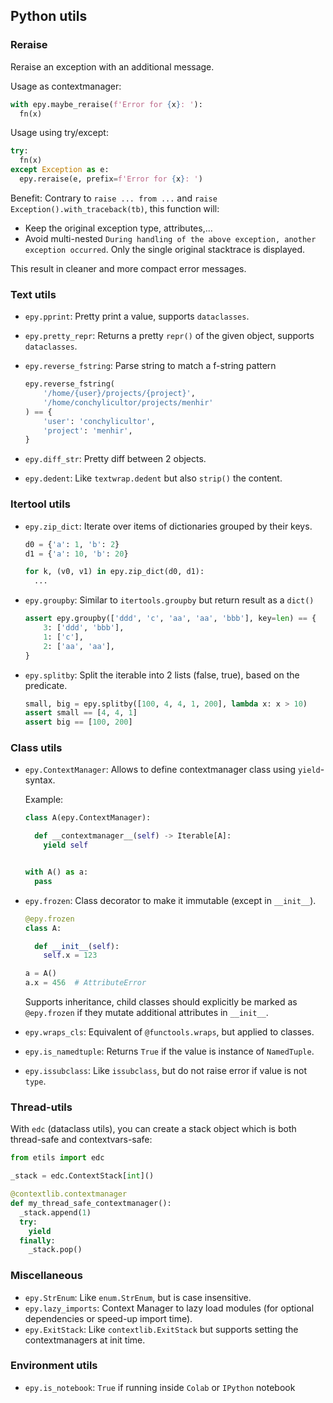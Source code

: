 ## Python utils

### Reraise

Reraise an exception with an additional message.

Usage as contextmanager:

```python
with epy.maybe_reraise(f'Error for {x}: '):
  fn(x)
```

Usage using try/except:

```python
try:
  fn(x)
except Exception as e:
  epy.reraise(e, prefix=f'Error for {x}: ')
```

Benefit: Contrary to `raise ... from ...` and `raise
Exception().with_traceback(tb)`, this function will:

*   Keep the original exception type, attributes,...
*   Avoid multi-nested `During handling of the above exception, another
    exception occurred`. Only the single original stacktrace is displayed.

This result in cleaner and more compact error messages.

### Text utils

* `epy.pprint`: Pretty print a value, supports `dataclasses`.
* `epy.pretty_repr`: Returns a pretty `repr()` of the given object, supports
  `dataclasses`.
* `epy.reverse_fstring`: Parse string to match a f-string pattern

  ```python
  epy.reverse_fstring(
      '/home/{user}/projects/{project}',
      '/home/conchylicultor/projects/menhir'
  ) == {
      'user': 'conchylicultor',
      'project': 'menhir',
  }
  ```
* `epy.diff_str`: Pretty diff between 2 objects.
* `epy.dedent`: Like `textwrap.dedent` but also `strip()` the content.

### Itertool utils

* `epy.zip_dict`: Iterate over items of dictionaries grouped by their keys.

  ```python
  d0 = {'a': 1, 'b': 2}
  d1 = {'a': 10, 'b': 20}

  for k, (v0, v1) in epy.zip_dict(d0, d1):
    ...
  ```

* `epy.groupby`: Similar to `itertools.groupby` but return result as a `dict()`

  ```python
  assert epy.groupby(['ddd', 'c', 'aa', 'aa', 'bbb'], key=len) == {
      3: ['ddd', 'bbb'],
      1: ['c'],
      2: ['aa', 'aa'],
  }
  ```

* `epy.splitby`: Split the iterable into 2 lists (false, true), based on the
  predicate.

  ```python
  small, big = epy.splitby([100, 4, 4, 1, 200], lambda x: x > 10)
  assert small == [4, 4, 1]
  assert big == [100, 200]
  ```

### Class utils

* `epy.ContextManager`: Allows to define contextmanager class using
  `yield`-syntax.

  Example:

  ```python
  class A(epy.ContextManager):

    def __contextmanager__(self) -> Iterable[A]:
      yield self


  with A() as a:
    pass
  ```

* `epy.frozen`: Class decorator to make it immutable (except in `__init__`).

  ```python
  @epy.frozen
  class A:

    def __init__(self):
      self.x = 123

  a = A()
  a.x = 456  # AttributeError
  ```

  Supports inheritance, child classes should explicitly be marked as
  `@epy.frozen` if they mutate additional attributes in `__init__`.

* `epy.wraps_cls`: Equivalent of `@functools.wraps`, but applied to classes.
* `epy.is_namedtuple`: Returns `True` if the value is instance of `NamedTuple`.
* `epy.issubclass`: Like `issubclass`, but do not raise error if value is not
  `type`.

### Thread-utils

With `edc` (dataclass utils), you can create a stack object which is both
thread-safe and contextvars-safe:

```python
from etils import edc

_stack = edc.ContextStack[int]()

@contextlib.contextmanager
def my_thread_safe_contextmanager():
  _stack.append(1)
  try:
    yield
  finally:
    _stack.pop()
```

### Miscellaneous

* `epy.StrEnum`: Like `enum.StrEnum`, but is case insensitive.
* `epy.lazy_imports`: Context Manager to lazy load modules (for optional
  dependencies or speed-up import time).
* `epy.ExitStack`: Like `contextlib.ExitStack` but supports setting the
  contextmanagers at init time.

### Environment utils

* `epy.is_notebook`: `True` if running inside `Colab` or `IPython` notebook
